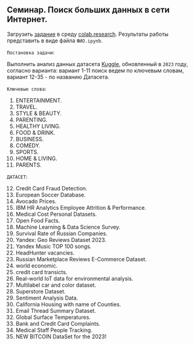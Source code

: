 ## Семинар. Поиск больших данных в сети Интернет.

Загрузить [задание](/practice/06/06_11%20(1).ipynb) в среду [colab.research](https://colab.research.google.com/). Результаты работы представить в виде файла `ФИО.ipynb`.

`Постановка задачи`:

Выполнить анализ данных датасета [Kuggle](https://www.kaggle.com/), обновленный в `2023` году, согласно варианта:
вариант 1-11 поиск ведем по ключевым словам, вариант 12-35 - по названию Датасета.

`Ключевые слова`:

1. ENTERTAINMENT.
2. TRAVEL.
3. STYLE & BEAUTY.
4. PARENTING.
5. HEALTHY LIVING.
6. FOOD & DRINK.
7. BUSINESS.
8. COMEDY.
9. SPORTS.
10. HOME & LIVING.
11. PARENTS.

`ДАТАСЕТ`:

12. Credit Card Fraud Detection.
13. European Soccer Database.
14. Avocado Prices.
15. IBM HR Analytics Employee Attrition & Performance.
16. Medical Cost Personal Datasets.
17. Open Food Facts.
18. Machine Learning & Data Science Survey.
19. Survival Rate of Russian Companies.
20. Yandex: Geo Reviews Dataset 2023.
21. Yandex Music TOP 100 songs.
22. HeadHunter vacancies.
23. Russian Marketplace Reviews E-Commerce Dataset.
24. world economic.
25. credit card transicts.
26. Real-world IoT data for environmental analysis.
27. Multilabel car and color dataset.
28. Superstore Dataset.
29. Sentiment Analysis Data.
30. California Housing with name of Counties.
31. Email Thread Summary Dataset.
32. Global Surface Temperatures.
33. Bank and Credit Card Complaints.
34. Medical Staff People Tracking.
35. NEW BITCOIN DataSet for the 2023!
